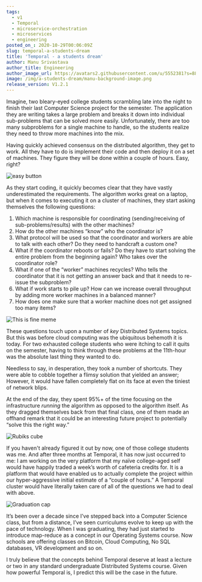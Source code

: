 ```yaml
---
tags:
  - v1
  - Temporal
  - microservice-orchestration
  - microservices
  - engineering
posted_on_: 2020-10-29T00:06:09Z
slug: temporal-a-students-dream
title: 'Temporal - a students dream'
author: Manu Srivastava
author_title: Engineering
author_image_url: https://avatars2.githubusercontent.com/u/5552381?s=88&u=1ee5691d390f3281efecaa23dea30f471bc9230f&v=4
image: /img/a-students-dream/manu-background-image.png
release_version: V1.2.1
---
```


<!--truncate-->

Imagine, two bleary-eyed college students scrambling late into the night to finish their last Computer Science project for the semester. The application they are writing takes a large problem and breaks it down into individual sub-problems that can be solved more easily. Unfortunately, there are too many subproblems for a single machine to handle, so the students realize they need to throw more machines into the mix.

Having quickly achieved consensus on the distributed algorithm, they get to work. All they have to do is implement their code and then deploy it on a set of machines. They figure they will be done within a couple of hours. Easy, right?

![easy button](/static/img/a-students-dream/easy-button.png)

As they start coding, it quickly becomes clear that they have vastly underestimated the requirements. The algorithm works great on a laptop, but when it comes to executing it on a cluster of machines, they start asking themselves the following questions:

1. Which machine is responsible for coordinating (sending/receiving of sub-problems/results) with the other machines?
2. How do the other machines “know” who the coordinator is?
3. What protocol will be used so that the coordinator and workers are able to talk with each other? Do they need to handcraft a custom one?
4. What if the coordinator reboots or fails? Do they have to start solving the entire problem from the beginning again? Who takes over the coordinator role?
5. What if one of the “worker” machines recycles? Who tells the coordinator that it is not getting an answer back and that it needs to re-issue the subproblem?
6. What if work starts to pile up? How can we increase overall throughput by adding more worker machines in a balanced manner?
7. How does one make sure that a worker machine does not get assigned too many items?

![This is fine meme](/static/img/a-students-dream/this-is-fine.png)

These questions touch upon a number of *key* Distributed Systems topics. But this was before cloud computing was the ubiquitous behemoth it is today. For two exhausted college students who were itching to call it quits on the semester, having to think through these problems at the 11th-hour was the absolute last thing they wanted to do.

Needless to say, in desperation, they took a number of shortcuts. They were able to cobble together a flimsy solution that yielded an answer; However, it would have fallen completely flat on its face at even the tiniest of network blips.

At the end of the day, they spent 95%+ of the time focusing on the infrastructure *running* the algorithm as opposed to the algorithm itself. As they dragged themselves back from that final class, one of them made an offhand remark that it could be an interesting future project to potentially “solve this the right way.”

![Rubiks cube](/static/img/a-students-dream/rubiks-cube.png)

If you haven't already figured it out by now, one of those college students was me. And after three months at Temporal, it has now just occurred to me: I am working on the very platform that my naïve college-aged self would have happily traded a week’s worth of cafeteria credits for. It is a platform that would have enabled us to actually complete the project within our hyper-aggressive initial estimate of a “couple of hours.” A Temporal cluster would have literally taken care of all of the questions we had to deal with above.

![Graduation cap](/static/img/a-students-dream/graduation-cap.png)

It’s been over a decade since I’ve stepped back into a Computer Science class, but from a distance, I’ve seen curriculums evolve to keep up with the pace of technology. When I was graduating, they had just started to introduce map-reduce as a concept in our Operating Systems course. Now schools are offering classes on Bitcoin, Cloud Computing, No SQL databases, VR development and so on.

I truly believe that the concepts behind Temporal deserve at least a lecture or two in any standard undergraduate Distributed Systems course. Given how powerful Temporal is, I predict this will be the case in the future.
